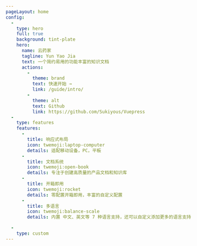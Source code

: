 ```yaml
---
pageLayout: home
config:
  -
    type: hero
    full: true
    background: tint-plate
    hero:
      name: 云药家
      tagline: Yun Yao Jia
      text: 一个简约易用的功能丰富的知识文档
      actions:
        -
          theme: brand
          text: 快速开始 →
          link: /guide/intro/
        -
          theme: alt
          text: Github
          link: https://github.com/Sukiyous/Vuepress
  -
    type: features
    features:
      -
        title: 响应式布局
        icon: twemoji:laptop-computer
        details: 适配移动设备，PC，平板
      -
        title: 文档系统
        icon: twemoji:open-book
        details: 专注于创建高质量的产品文档和知识库
      -
        title: 开箱即用
        icon: twemoji:rocket
        details: 零配置开箱即用，丰富的自定义配置
      -
        title: 多语言
        icon: twemoji:balance-scale
        details: 内置 中文、英文等 7 种语言支持，还可以自定义添加更多的语言支持

  -
    type: custom
---
```


<style>
.home-custom-content img {
  cursor: default !important;
}
</style>
